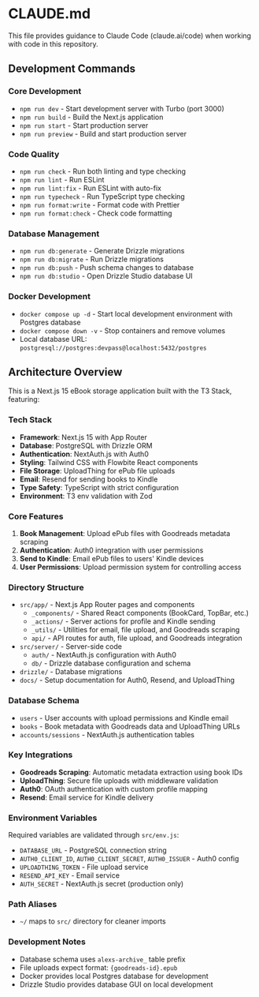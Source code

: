# CLAUDE.md

This file provides guidance to Claude Code (claude.ai/code) when working with code in this repository.

## Development Commands

### Core Development
- `npm run dev` - Start development server with Turbo (port 3000)
- `npm run build` - Build the Next.js application
- `npm run start` - Start production server
- `npm run preview` - Build and start production server

### Code Quality
- `npm run check` - Run both linting and type checking
- `npm run lint` - Run ESLint
- `npm run lint:fix` - Run ESLint with auto-fix
- `npm run typecheck` - Run TypeScript type checking
- `npm run format:write` - Format code with Prettier
- `npm run format:check` - Check code formatting

### Database Management
- `npm run db:generate` - Generate Drizzle migrations
- `npm run db:migrate` - Run Drizzle migrations  
- `npm run db:push` - Push schema changes to database
- `npm run db:studio` - Open Drizzle Studio database UI

### Docker Development
- `docker compose up -d` - Start local development environment with Postgres database
- `docker compose down -v` - Stop containers and remove volumes
- Local database URL: `postgresql://postgres:devpass@localhost:5432/postgres`

## Architecture Overview

This is a Next.js 15 eBook storage application built with the T3 Stack, featuring:

### Tech Stack
- **Framework**: Next.js 15 with App Router
- **Database**: PostgreSQL with Drizzle ORM
- **Authentication**: NextAuth.js with Auth0
- **Styling**: Tailwind CSS with Flowbite React components
- **File Storage**: UploadThing for ePub file uploads
- **Email**: Resend for sending books to Kindle
- **Type Safety**: TypeScript with strict configuration
- **Environment**: T3 env validation with Zod

### Core Features
1. **Book Management**: Upload ePub files with Goodreads metadata scraping
2. **Authentication**: Auth0 integration with user permissions
3. **Send to Kindle**: Email ePub files to users' Kindle devices
4. **User Permissions**: Upload permission system for controlling access

### Directory Structure
- `src/app/` - Next.js App Router pages and components
  - `_components/` - Shared React components (BookCard, TopBar, etc.)
  - `_actions/` - Server actions for profile and Kindle sending
  - `_utils/` - Utilities for email, file upload, and Goodreads scraping
  - `api/` - API routes for auth, file upload, and Goodreads integration
- `src/server/` - Server-side code
  - `auth/` - NextAuth.js configuration with Auth0
  - `db/` - Drizzle database configuration and schema
- `drizzle/` - Database migrations
- `docs/` - Setup documentation for Auth0, Resend, and UploadThing

### Database Schema
- `users` - User accounts with upload permissions and Kindle email
- `books` - Book metadata with Goodreads data and UploadThing URLs
- `accounts/sessions` - NextAuth.js authentication tables

### Key Integrations
- **Goodreads Scraping**: Automatic metadata extraction using book IDs
- **UploadThing**: Secure file uploads with middleware validation  
- **Auth0**: OAuth authentication with custom profile mapping
- **Resend**: Email service for Kindle delivery

### Environment Variables
Required variables are validated through `src/env.js`:
- `DATABASE_URL` - PostgreSQL connection string
- `AUTH0_CLIENT_ID`, `AUTH0_CLIENT_SECRET`, `AUTH0_ISSUER` - Auth0 config
- `UPLOADTHING_TOKEN` - File upload service
- `RESEND_API_KEY` - Email service
- `AUTH_SECRET` - NextAuth.js secret (production only)

### Path Aliases
- `~/` maps to `src/` directory for cleaner imports

### Development Notes
- Database schema uses `alexs-archive_` table prefix
- File uploads expect format: `{goodreads-id}.epub`
- Docker provides local Postgres database for development
- Drizzle Studio provides database GUI on local development